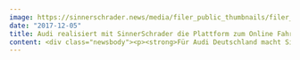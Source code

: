 ```yaml
---
image: https://sinnerschrader.news/media/filer_public_thumbnails/filer_public/ad/62/ad620c02-77e9-4592-9754-46469076ec19/ecom-visual4_700px.png__480x288_q85_crop_subsampling-2_upscale.jpg
date: "2017-12-05"
title: Audi realisiert mit SinnerSchrader die Plattform zum Online Fahrzeugverkauf
content: <div class="newsbody"><p><strong>Für Audi Deutschland macht SinnerSchrader mit einem interdisziplinären Team einen großen Schritt in Richtung des digitalen Fahrzeugabsatzes</strong></p><p><strong>Hamburg, Dezember 2017</strong> – SinnerSchrader hat in seiner Funktion als digitale Leadagentur von Audi ein wichtiges e-Commerce Projekt in Rekordzeit umgesetzt –  ein initialer Meilenstein der neu entwickelten, ganzheitlichen Commerce Strategie für den digitalen Fahrzeugabsatz. Die Plattform für Online Fahrzeugverkauf gibt dem Nutzer erstmalig die Möglichkeit, einen wunschgerechten Audi Gebrauchtwagen zu finden und den Kauf unmittelbar und ausschließlich online abwickeln zu können. </p><p>Mit den Stakeholdern, zu welchen neben Audi die einzelnen Audi Partner, der Audi Markt Deutschland sowie die Audi Bank gehören, wurde eine Anwendung mit optimaler Customer Journey aufgebaut, um einen unkomplizierten, schnellen und integrierten Autokauf zu ermöglichen. SinnerSchrader und Audi folgten im gesamten Prozess einer kompromisslos auf den User fokussierten Entwicklungs-Philosophie. </p><p>“Der Nutzer erwartet relevanten Service und konkreten Mehrwert. Unser Ziel war es, diesen konsequent in den Mittelpunkt zu stellen und ein nutzenstiftendes Kundenerlebnis zu entwickeln. Schnittstellen und Prozesse treten in einer sehr intuitiven Experience für den Nutzer in den Hintergrund.”  – Stefan Kroke, Executive Director, SinnerSchrader</p><p>Um diesen Anspruch zu realisieren, wurde ein agiler Prozess aufgesetzt&#58; SinnerSchrader stellte dazu ein interdisziplinäres Team auf, welches vor Ort mit den Product Ownern bei Audi zusammenarbeitete. Die gemeinsam formulierten Anforderungen wurden in Use-Labs getestet, die daraus resultierenden Ergebnisse haben kontinuierlich durch agiles und schnelles Justieren die nächste Phase des Projekts beeinflusst. Entwickelt wurde so ein transformationales Produkt mit verständlichen und userfreundlichen Anwendungsmöglichkeiten. </p><p>“Über den Erfolg dieses Projekts entscheidet allein der Nutzer – darum sind wir froh, dass wir diesen dank unseres prototypischen Arbeitens immer mit am Tisch hatten. Wir freuen uns schon auf die nächste Ausbaustufe.” – Marcus Keith, Audi AG</p><p>Für die Zukunft sind mehrere weitere Funktionen der Anwendung geplant. So soll die Plattform auch in weiteren Ländern ausgerollt werden. </p><p><strong>Das Team bei Sinnerschrader&#58;</strong><br/>Design Lead&#58; Philipp von Essen<br/>Product Design&#58; Yuri Ziebell, Markus Ölhafen, Lukas Simon, Tilman Frick<br/>Product Engineers&#58; Florian Niebuhr, Mario Nebl, Georg Hemprich<br/>Product Management&#58; Tamara Bianco, Norman Kreikemeier</p><p><strong>Das Team bei Audi&#58;</strong><br/>Marius Kohlhepp<br/>Miriam Abel<br/>Zita Riesberg<br/>Andreas Gruber<br/>Adrian Gluchow</p><p><strong>Weitere Beteiligte&#58;</strong><br/>Audi Business Innovation<br/>42dp</p><p></p><p>Seit 2016 ist SinnerSchrader die internationale Leadagentur von Audi und betreut den Kunden in einem eigens dafür geschaffenen Studio. Dort arbeitet ein interdisziplinäres Team von mehr als 70 Business Strategists, Product Designern, Product Engineers sowie Product Managern an den unterschiedlichen Plattformen und Produkten von Audi wie z. B. Audi Website, myAudi, eCommerce Plattformen sowie Mobility Plattformen und Apps. Das Studio wird von Arndt Allmeling, Stefan Kroke und Philipp Kafkoulas geleitet. Verantwortlicher Geschäftsführer von SinnerSchrader ist Dr. Axel Averdung.</p><p></p><p><strong>Über SinnerSchrader</strong><br/>SinnerSchrader gehört zu den führenden Digitalagenturen Europas mit dem Fokus auf Design und Entwicklung von digitalen Produkten und Services. Mehr als 500 Mitarbeiter arbeiten an der digitalen Transformation für Unternehmen wie Allianz, Audi, comdirect bank, ERGO, Telefónica, TUI, Unitymedia und VW. SinnerSchrader wurde 1996 gegründet, ist seit 1999 börsennotiert und hat Büros in Hamburg, Berlin, Frankfurt am Main, München und Prag. Seit April 2017 ist SinnerSchrader Teil von Accenture Interactive. <br/><a href="http&#58;//sinnerschrader.com/" target="_blank">http&#58;//sinnerschrader.com</a></p></div>
---
```

